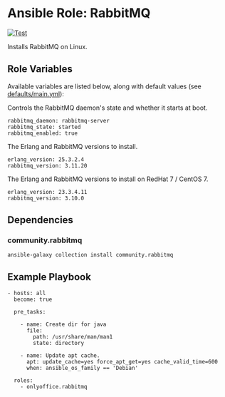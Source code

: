 # Ansible Role: RabbitMQ

[![Test](https://github.com/ONLYOFFICE/ansible-role-rabbitmq/actions/workflows/ci.yml/badge.svg)](https://github.com/ONLYOFFICE/ansible-role-rabbitmq/actions/workflows/ci.yml)

Installs RabbitMQ on Linux.

## Role Variables

Available variables are listed below, along with default values (see [defaults/main.yml](defaults/main.yml)):

Controls the RabbitMQ daemon's state and whether it starts at boot.

    rabbitmq_daemon: rabbitmq-server
    rabbitmq_state: started
    rabbitmq_enabled: true

The Erlang and RabbitMQ versions to install.

    erlang_version: 25.3.2.4
    rabbitmq_version: 3.11.20

The Erlang and RabbitMQ versions to install on RedHat 7 / CentOS 7.

    erlang_version: 23.3.4.11
    rabbitmq_version: 3.10.0

## Dependencies

### community.rabbitmq

    ansible-galaxy collection install community.rabbitmq

## Example Playbook

    - hosts: all
      become: true

      pre_tasks:

        - name: Create dir for java
          file:
            path: /usr/share/man/man1
            state: directory

        - name: Update apt cache.
          apt: update_cache=yes force_apt_get=yes cache_valid_time=600
          when: ansible_os_family == 'Debian'

      roles:
        - onlyoffice.rabbitmq
